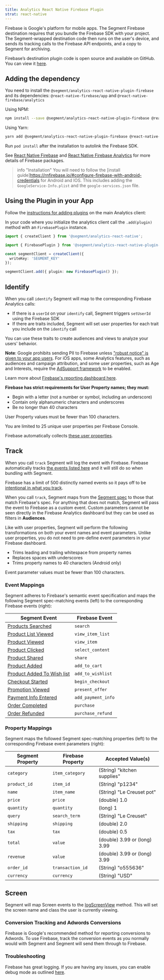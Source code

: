 ```yaml
---
title: Analytics React Native Firebase Plugin
strat: react-native
---
```

Firebase is Google's platform for mobile apps. The Segment Firebase destination requires that you bundle the Firebase SDK with your project. The Segment-wrapped destination code then runs on the user's device, and sends its tracking calls to the Firebase API endpoints, and a copy to Segment for archiving.

Firebase’s destination plugin code is open source and available on GitHub. You can view it [here](https://github.com/segmentio/analytics-react-native/tree/master/packages/plugins/plugin-firebase).

## Adding the dependency

You need to install the `@segment/analytics-react-native-plugin-firebase` and its dependencies: `@react-native-firebase/app` and `@react-native-firebase/analytics`

Using NPM:
```bash
npm install --save @segment/analytics-react-native-plugin-firebase @react-native-firebase/app @react-native-firebase/analytics
```

Using Yarn:
```bash
yarn add @segment/analytics-react-native-plugin-firebase @react-native-firebase/app @react-native-firebase/analytics
```

Run `pod install` after the installation to autolink the Firebase SDK.

See [React Native Firebase](https://rnfirebase.io) and [React Native Firebase Analytics](https://rnfirebase.io/analytics/usage) for more details of Firebase packages.

> info "Installation"
> You will need to follow the [install guide]https://rnfirebase.io/#configure-firebase-with-android-credentials for Android and IOS. This includes adding the `GoogleService-Info.plist` and the `google-services.json` file.


## Using the Plugin in your App

Follow the [instructions for adding plugins](https://github.com/segmentio/analytics-react-native#adding-plugins) on the main Analytics client:

In your code where you initialize the analytics client call the `.add(plugin)` method with an `FirebasePlugin` instance. 

```ts
import { createClient } from '@segment/analytics-react-native';

import { FirebasePlugin } from '@segment/analytics-react-native-plugin-firebase';

const segmentClient = createClient({
  writeKey: 'SEGMENT_KEY'
});

segmentClient.add({ plugin: new FirebasePlugin() });
```
## Identify

When you call `identify` Segment will map to the corresponding Firebase Analytics calls:

- If there is a `userId` on your `identify` call, Segment triggers `setUserId` using the Firebase SDK
- If there are traits included, Segment will set user properties for each trait you include on the `identify` call

You can use these traits to create audiences and views to analyze your users' behavior.

**Note**: Google prohibits sending PII to Firebase unless ["robust notice" is given to your app users](https://firebase.google.com/policies/analytics/). For iOS apps, some Analytics features, such as audiences and campaign attribution, and some user properties, such as Age and Interests, require the [AdSupport framework](https://developer.apple.com/reference/adsupport) to be enabled.

Learn more about [Firebase's reporting dashboard here](https://support.google.com/firebase/answer/6317517?hl=en&ref_topic=6317489).

**Firebase has strict requirements for User Property names; they must:**

- Begin with a letter (not a number or symbol, including an underscore)
- Contain only alphanumeric characters and underscores
- Be no longer than 40 characters

User Property values must be fewer than 100 characters.

You are limited to 25 unique user properties per Firebase Console.

Firebase automatically collects [these user properties](https://support.google.com/firebase/answer/6317486).

## Track

When you call `track` Segment will log the event with Firebase. Firebase automatically tracks [the events listed here](https://support.google.com/firebase/answer/6317485) and it will still do so when bundling with Segment.

Firebase has a limit of 500 distinctly named events so it pays off to be [intentional in what you track](/docs/protocols/tracking-plan/best-practices/).

When you call `track`, Segment maps from the [Segment spec](/docs/connections/spec/) to those that match Firebase's spec. For anything that does not match, Segment will pass the event to Firebase as a custom event. Custom parameters cannot be seen directly in the Firebase Analytics dashboard but they can be used as filters in **Audiences**.

Like with user properties, Segment will perform the following transformations on both your event names and event parameters. Unlike user properties, you do not need to pre-define event parameters in your Firebase dashboard.

- Trims leading and trailing whitespace from property names
- Replaces spaces with underscores
- Trims property names to 40 characters (Android only)

Event parameter values must be fewer than 100 characters.

### Event Mappings

Segment adheres to Firebase's semantic event specification and maps the following Segment spec-matching events (left) to the corresponding Firebase events (right):

| Segment Event                                                                                | Firebase Event     |
| -------------------------------------------------------------------------------------------- | ------------------ |
| [Products Searched](/docs/connections/spec/ecommerce/v2/#products-searched)                  | `search`           |
| [Product List Viewed](/docs/connections/spec/ecommerce/v2/#product-list-viewed)              | `view_item_list`   |
| [Product Viewed](/docs/connections/spec/ecommerce/v2/#product-viewed)                        | `view_item`        |
| [Product Clicked](/docs/connections/spec/ecommerce/v2/#product-clicked)                      | `select_content`   |
| [Product Shared](/docs/connections/spec/ecommerce/v2/#product-shared)                        | `share`            |
| [Product Added](/docs/connections/spec/ecommerce/v2/#product-added)                          | `add_to_cart`      |
| [Product Added To Wish list](/docs/connections/spec/ecommerce/v2/#product-added-to-wishlist) | `add_to_wishlist`  |
| [Checkout Started](/docs/connections/spec/ecommerce/v2/#checkout-started)                    | `begin_checkout`   |
| [Promotion Viewed](/docs/connections/spec/ecommerce/v2/#promotion-viewed)                    | `present_offer`    |
| [Payment Info Entered](/docs/connections/spec/ecommerce/v2/#payment-info-entered)            | `add_payment_info` |
| [Order Completed](/docs/connections/spec/ecommerce/v2/#order-completed)                      | `purchase`         |
| [Order Refunded](/docs/connections/spec/ecommerce/v2/#order-refunded)                        | `purchase_refund`  |

### Property Mappings

Segment maps the followed Segment spec-matching properties (left) to the corresponding Firebase event parameters (right):

| Segment Property | Firebase Property | Accepted Value(s)            |
| ---------------- | ----------------- | ---------------------------- |
| `category`       | `item_category`   | (String) "kitchen supplies"  |
| `product_id`     | `item_id`         | (String) "p1234"             |
| `name`           | `item_name`       | (String) "Le Creuset pot"    |
| `price`          | `price`           | (double) 1.0                 |
| `quantity`       | `quantity`        | (long) 1                     |
| `query`          | `search_term`     | (String) "Le Creuset"        |
| `shipping`       | `shipping`        | (double) 2.0                 |
| `tax`            | `tax`             | (double) 0.5                 |
| `total`          | `value`           | (double) 3.99 or (long) 3.99 |
| `revenue`        | `value`           | (double) 3.99 or (long) 3.99 |
| `order_id`       | `transaction_id`  | (String) "o555636"           |
| `currency`       | `currency`        | (String) "USD"               |

## Screen

Segment will map Screen events to the [logScreenView](https://rnfirebase.io/reference/analytics#logScreenView) method. This will set the screen name and class the user is currently viewing.

### **Conversion Tracking and Adwords Conversions**

Firebase is Google's recommended method for reporting conversions to Adwords. To use Firebase, track the conversion events as you normally would with Segment and Segment will send them through to Firebase.

### Troubleshooting

Firebase has great logging. If you are having any issues, you can enable debug mode as outlined [here](https://firebase.google.com/docs/analytics/debugview).
